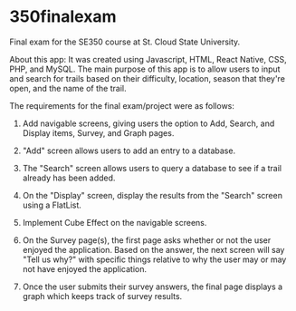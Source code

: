 # 350finalexam
Final exam for the SE350 course at St. Cloud State University.

About this app: It was created using Javascript, HTML, React Native, CSS, PHP, and MySQL.
The main purpose of this app is to allow users to input and search for trails based on their
difficulty, location, season that they're open, and the name of the trail.

The requirements for the final exam/project were as follows:
  1. Add navigable screens, giving users the option to Add, Search, and Display items, Survey, and Graph pages.
  
  2. "Add" screen allows users to add an entry to a database.
  
  3. The "Search" screen allows users to query a database to see if a trail already has been added.
  
  4. On the "Display" screen, display the results from the "Search" screen using a FlatList.
  
  5. Implement Cube Effect on the navigable screens.
  
  6. On the Survey page(s), the first page asks whether or not the user enjoyed the application.
  Based on the answer, the next screen will say "Tell us why?" with specific things relative to 
  why the user may or may not have enjoyed the application.
  
  7. Once the user submits their survey answers, the final page displays a graph which keeps track of 
  survey results.
 
